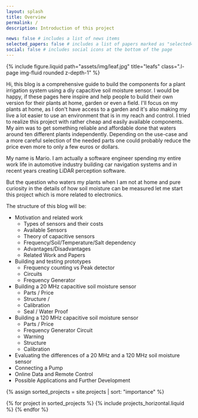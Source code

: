 ```yaml
---
layout: splash
title: Overview
permalink: /
description: Introduction of this project

news: false # includes a list of news items
selected_papers: false # includes a list of papers marked as "selected={true}"
social: false # includes social icons at the bottom of the page
---
```


{% include figure.liquid path="assets/img/leaf.jpg" title="leafs" class=".l-page img-fluid rounded z-depth-1" %}

Hi, this blog is a comprehensive guide to build the components for a plant irrigation system using a diy capacitive soil moisture sensor. I would be happy, if these pages here inspire and help people to build their own version for their plants at home, garden or even a field. I'll focus on my plants at home, as I don't have access to a garden and it's also making my live a lot easier to use an environment that is in my reach and control. I tried to realize this project with rather cheap and easily available components. My aim was to get something reliable and affordable done that waters around ten different plants independently. Depending on the use-case and a more careful selection of the needed parts one could probably reduce the price even more to only a few euros or dollars.

My name is Mario. I am actually a software engineer spending my entire work life in automotive industry building car navigation systems and in recent years creating LiDAR perception software. 

But the question who waters my plants when I am not at home and pure curiosity in the details of how soil moisture can be measured let me start this project which is more related to electronics. 

The structure of this blog will be:
 
 * Motivation and related work
   * Types of sensors and their costs
   * Available Sensors
   * Theory of capacitive sensors
   * Frequency/Soil/Temperature/Salt dependency
   * Advantages/Disadvantages
   * Related Work and Papers
 * Building and testing prototypes
   * Frequency counting vs Peak detector
   * Circuits
   * Frequency Generator
 * Building a 20 MHz capacitive soil moisture sensor
   * Parts / Price
   * Structure / 
   * Calibration
   * Seal / Water Proof
 * Building a 120 MHz capacitive soil moisture sensor
   * Parts / Price
   * Frequency Generator Circuit
   * Warning
   * Structure  
   * Calibration   
 * Evaluating the differences of a 20 MHz and a 120 MHz soil moisture sensor
 * Connecting a Pump
 * Online Data and Remote Control
 * Possible Applications and Further Development 

{% assign sorted_projects = site.projects | sort: "importance" %}

<!-- Generate cards for each project -->
<div class="container">
  <div class="row row-cols-2">
  {% for project in sorted_projects %}
    {% include projects_horizontal.liquid %}
  {% endfor %}
  </div>
</div>
